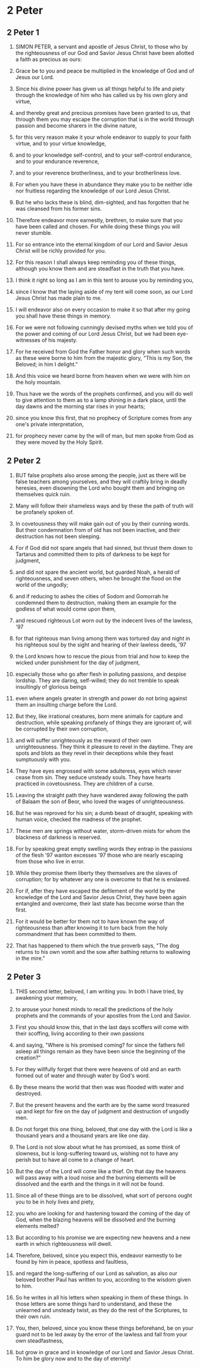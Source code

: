 # 2 Peter

## 2 Peter 1

1. SIMON PETER, a servant and apostle of Jesus Christ, to those who by the righteousness of our God and Savior Jesus Christ have been allotted a faith as precious as ours:

2. Grace be to you and peace be multiplied in the knowledge of God and of Jesus our Lord.

3. Since his divine power has given us all things helpful to life and piety through the knowledge of him who has called us by his own glory and virtue,

4. and thereby great and precious promises have been granted to us, that through them you may escape the corruption that is in the world through passion and become sharers in the divine nature,

5. for this very reason make it your whole endeavor to supply to your faith virtue, and to your virtue knowledge,

6. and to your knowledge self-control, and to your self-control endurance, and to your endurance reverence,

7. and to your reverence brotherliness, and to your brotherliness love.

8. For when you have these in abundance they make you to be neither idle nor fruitless regarding the knowledge of our Lord Jesus Christ.

9. But he who lacks these is blind, dim-sighted, and has forgotten that he was cleansed from his former sins.

10. Therefore endeavor more earnestly, brethren, to make sure that you have been called and chosen. For while doing these things you will never stumble.

11. For so entrance into the eternal kingdom of our Lord and Savior Jesus Christ will be richly provided for you.

12. For this reason I shall always keep reminding you of these things, although you know them and are steadfast in the truth that you have.

13. I think it right so long as I am in this tent to arouse you by reminding you,

14. since I know that the laying aside of my tent will come soon, as our Lord Jesus Christ has made plain to me.

15. I will endeavor also on every occasion to make it so that after my going you shall have these things in memory.

16. For we were not following cunningly devised myths when we told you of the power and coming of our Lord Jesus Christ, but we had been eye-witnesses of his majesty.

17. For he received from God the Father honor and glory when such words as these were borne to him from the majestic glory, "This is my Son, the Beloved; in him I delight."

18. And this voice we heard borne from heaven when we were with him on the holy mountain.

19. Thus have we the words of the prophets confirmed, and you will do well to give attention to them as to a lamp shining in a dark place, until the day dawns and the morning star rises in your hearts;

20. since you know this first, that no prophecy of Scripture comes from any one's private interpretation,

21. for prophecy never came by the will of man, but men spoke from God as they were moved by the Holy Spirit.

## 2 Peter 2

1. BUT false prophets also arose among the people, just as there will be false teachers among yourselves, and they will craftily bring in deadly heresies, even disowning the Lord who bought them and bringing on themselves quick ruin.

2. Many will follow their shameless ways and by these the path of truth will be profanely spoken of.

3. In covetousness they will make gain out of you by their cunning words. But their condemnation from of old has not been inactive, and their destruction has not been sleeping.

4. For if God did not spare angels that had sinned, but thrust them down to Tartarus and committed them to pits of darkness to be kept for judgment,

5. and did not spare the ancient world, but guarded Noah, a herald of righteousness, and seven others, when he brought the flood on the world of the ungodly;

6. and if reducing to ashes the cities of Sodom and Gomorrah he condemned them to destruction, making them an example for the godless of what would come upon them,

7. and rescued righteous Lot worn out by the indecent lives of the lawless, \'97

8. for that righteous man living among them was tortured day and night in his righteous soul by the sight and hearing of their lawless deeds, \'97

9. the Lord knows how to rescue the pious from trial and how to keep the wicked under punishment for the day of judgment,

10. especially those who go after flesh in polluting passions, and despise lordship. They are daring, self-willed; they do not tremble to speak insultingly of glorious beings

11. even where angels greater in strength and power do not bring against them an insulting charge before the Lord.

12. But they, like irrational creatures, born mere animals for capture and destruction, while speaking profanely of things they are ignorant of, will be corrupted by their own corruption,

13. and will suffer unrighteously as the reward of their own unrighteousness. They think it pleasure to revel in the daytime. They are spots and blots as they revel in their deceptions while they feast sumptuously with you.

14. They have eyes engrossed with some adulteress, eyes which never cease from sin. They seduce unsteady souls. They have hearts practiced in covetousness. They are children of a curse.

15. Leaving the straight path they have wandered away following the path of Balaam the son of Beor, who loved the wages of unrighteousness.

16. But he was reproved for his sin; a dumb beast of draught, speaking with human voice, checked the madness of the prophet.

17. These men are springs without water, storm-driven mists for whom the blackness of darkness is reserved.

18. For by speaking great empty swelling words they entrap in the passions of the flesh \'97 wanton excesses \'97 those who are nearly escaping from those who live in error.

19. While they promise them liberty they themselves are the slaves of corruption; for by whatever any one is overcome to that he is enslaved.

20. For if, after they have escaped the defilement of the world by the knowledge of the Lord and Savior Jesus Christ, they have been again entangled and overcome, their last state has become worse than the first.

21. For it would be better for them not to have known the way of righteousness than after knowing it to turn back from the holy commandment that has been committed to them.

22. That has happened to them which the true proverb says, "The dog returns to his own vomit and the sow after bathing returns to wallowing in the mire."

## 2 Peter 3

1. THIS second letter, beloved, I am writing you. In both I have tried, by awakening your memory,

2. to arouse your honest minds to recall the predictions of the holy prophets and the commands of your apostles from the Lord and Savior.

3. First you should know this, that in the last days scoffers will come with their scoffing, living according to their own passions

4. and saying, "Where is his promised coming? for since the fathers fell asleep all things remain as they have been since the beginning of the creation?"

5. For they willfully forget that there were heavens of old and an earth formed out of water and through water by God's word.

6. By these means the world that then was was flooded with water and destroyed.

7. But the present heavens and the earth are by the same word treasured up and kept for fire on the day of judgment and destruction of ungodly men.

8. Do not forget this one thing, beloved, that one day with the Lord is like a thousand years and a thousand years are like one day.

9. The Lord is not slow about what he has promised, as some think of slowness, but is long-suffering toward us, wishing not to have any perish but to have all come to a change of heart.

10. But the day of the Lord will come like a thief. On that day the heavens will pass away with a loud noise and the burning elements will be dissolved and the earth and the things in it will not be found.

11. Since all of these things are to be dissolved, what sort of persons ought you to be in holy lives and piety,

12. you who are looking for and hastening toward the coming of the day of God, when the blazing heavens will be dissolved and the burning elements melted?

13. But according to his promise we are expecting new heavens and a new earth in which righteousness will dwell.

14. Therefore, beloved, since you expect this, endeavor earnestly to be found by him in peace, spotless and faultless,

15. and regard the long-suffering of our Lord as salvation, as also our beloved brother Paul has written to you, according to the wisdom given to him.

16. So he writes in all his letters when speaking in them of these things. In those letters are some things hard to understand, and these the unlearned and unsteady twist, as they do the rest of the Scriptures, to their own ruin.

17. You, then, beloved, since you know these things beforehand, be on your guard not to be led away by the error of the lawless and fall from your own steadfastness,

18. but grow in grace and in knowledge of our Lord and Savior Jesus Christ. To him be glory now and to the day of eternity!

